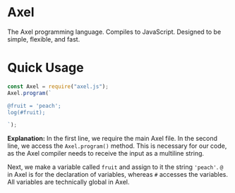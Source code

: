 # Axel
The Axel programming language. Compiles to JavaScript.
Designed to be simple, flexible, and fast.





# Quick Usage
```js
const Axel = require("axel.js");
Axel.program(`

@fruit = 'peach';
log(#fruit);

`);
```
**Explanation:** 
In the first line, we require the main Axel file.
In the second line, we access the `Axel.program()` method. This is necessary for our code, as the Axel compiler needs to receive the input as a multiline string.

Next, we make a variable called `fruit` and assign to it the string `'peach'`. `@` in Axel is for the declaration of variables, whereas `#` accesses the variables.
All variables are technically global in Axel. 
